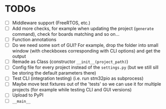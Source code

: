 # TODOs
 - [ ] Middleware support (FreeRTOS, etc.)
 - [ ] Add more checks, for example when updating the project (`generate` command), check for boards matching and so on...
 - [ ] Function annotations
 - [ ] Do we need some sort of GUI? For example, drop the folder into small window (with checkboxes corresponding with CLI options) and get the output
 - [ ] Remade as Class (constructor `__init__(project_path)`)
 - [ ] Config file for every project instead of the `settings.py` (but we still sill be storing the default parameters there)
 - [ ] Test CLI (integration testing) (i.e. run stm32pio as subprocess)
 - [ ] Maybe move test fixtures out of the 'tests' so we can use it for multiple projects (for example while testing CLI and GUI versions)
 - [ ] Upload to PyPI
 - [ ] `__main__`
